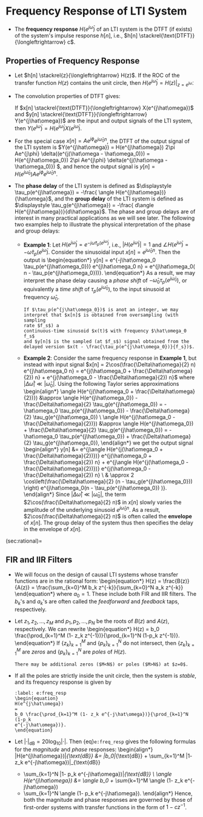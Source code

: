 # Frequency Response of LTI System

* The **frequency response** $H(e^{j\hat\omega})$ of an LTI system is
  the DTFT (if exists) of the system's impulse response $h[n]$, i.e.,
  $h[n] \stackrel{\text{DTFT}}{\longleftrightarrow}
 c$.

## Properties of Frequency Response
* Let $h[n] \stackrel{z}{\longleftrightarrow} H(z)$. If the ROC of the
  transfer function $H(z)$ contains the unit circle, then $H(e^{j\hat\omega})
  = H(z) \big|_{z=e^{j\hat\omega}}$. 

* The convolution properties of DTFT gives:

  If $x[n] \stackrel{\text{DTFT}}{\longleftrightarrow}
  X(e^{j\hat\omega})$ and $y[n] \stackrel{\text{DTFT}}{\longleftrightarrow}
  Y(e^{j\hat\omega})$ are the input and output signals of the LTI
  system, then $Y(e^{j\hat\omega}) =  H(e^{j\hat\omega})
  X(e^{j\hat\omega})$.

* For the special case $x[n] = Ae^{j\phi} e^{j\hat\omega_0 n}$, the
  DTFT of the output signal of the LTI system is $Y(e^{j\hat\omega}) =
  H(e^{j\hat\omega}) 2\pi Ae^{j\phi} \delta((e^{j(\hat\omega -
  \hat\omega_0)}) = H(e^{j\hat\omega_0}) 2\pi Ae^{j\phi}
  \delta(e^{j(\hat\omega - \hat\omega_0)}) $, and hence the output
  signal is $y[n] = H(e^{j\hat\omega_0}) Ae^{j\phi} e^{j\hat\omega_0
  n}$.

* The **phase delay** of the LTI system is defined as $\displaystyle
  \tau_p(e^{j\hat\omega}) = -\frac{ \angle
  H(e^{j\hat\omega})}{\hat\omega}$, and the **group delay** of the LTI
  system is defined as $\displaystyle \tau_g(e^{j\hat\omega}) =
  -\frac{ d\angle H(e^{j\hat\omega})}{d\hat\omega}$. The phase and
  group delays are of interest in many practical applications as we
  will see later. The following two examples help to illustrate the
  physical interpretation of the phase and group delays:

  - **Example 1**:  Let $\displaystyle H(e^{j\hat\omega}) =
    e^{-j\hat\omega  \tau_p(e^{j\hat\omega})}$, i.e.,
    $|H(e^{j\hat\omega})| = 1$ and $\angle H(e^{j\hat\omega}) =
    -\hat\omega \tau_p(e^{j\hat\omega})$. Consider the sinusoidal input
    $x[n] = e^{j\hat\omega_0 n}$. Then the output is 
    \begin{equation*}
    y[n] = e^{-j\hat\omega_0 \tau_p(e^{j\hat\omega_0})} e^{j\hat\omega_0 n} =
    e^{j\hat\omega_0( n - \tau_p(e^{j\hat\omega_0}))}. 
    \end{equation*}
    As a result, we may interpret the phase delay
    causing a *phase shift* of  $-\hat\omega_0
    \tau_p(e^{j\hat\omega_0})$, or equivalently a *time shift* of
    $\tau_p(e^{j\hat\omega_0})$, to the input sinusoid at frequency
    $\hat\omega_0$. 
    ```{tip}
    If $\tau_p(e^{j\hat\omega_0})$ is anot an integer, we may
    interpret that $x[n]$ is obtained from oversampling (with sampling
    rate $f_s$) a
    continuous-time sinusoid $x(t)$ with frequency $\hat\omega_0 f_s$
    and $y[n]$ is the sampled (at $f_s$) signal obtained from the
    delayed version $x(t - \frac{\tau_p(e^{j\hat\omega_0})}{f_s})$.
    ```

  - **Example 2**: Consider the same frequency response in **Example
    1**, but instead with input signal $x[n] =
    2\cos(\frac{\Delta\hat\omega}{2} n) e^{j\hat\omega_0 n} =
    e^{j(\hat\omega_0 + \frac{\Delta\hat\omega}{2}) n} +
    e^{j(\hat\omega_0 - \frac{\Delta\hat\omega}{2}) n}$ where
    $|\Delta\hat\omega| \ll |\hat\omega_0|$. Using the following 
    Taylor series approximations
    \begin{align*}
    \angle H(e^{j(\hat\omega_0 + \frac{\Delta\hat\omega}{2})}) 
    &\approx 
    \angle H(e^{j\hat\omega_0}) - \frac{\Delta\hat\omega}{2} \tau_g(e^{j\hat\omega_0})
    = -  \hat\omega_0 \tau_p(e^{j\hat\omega_0}) -
    \frac{\Delta\hat\omega}{2} \tau_g(e^{j\hat\omega_0})
    \\
    \angle H(e^{j(\hat\omega_0 - \frac{\Delta\hat\omega}{2})}) 
    &\approx 
    \angle H(e^{j\hat\omega_0}) + \frac{\Delta\hat\omega}{2} \tau_g(e^{j\hat\omega_0})
    = -  \hat\omega_0 \tau_p(e^{j\hat\omega_0}) +
    \frac{\Delta\hat\omega}{2} \tau_g(e^{j\hat\omega_0}),
    \end{align*}
    we get the output signal
    \begin{align*}
    y[n]
    &=
    e^{j\angle H(e^{j(\hat\omega_0 + \frac{\Delta\hat\omega}{2})})}
    e^{j(\hat\omega_0 + \frac{\Delta\hat\omega}{2}) n}
    + 
    e^{j\angle H(e^{j(\hat\omega_0 - \frac{\Delta\hat\omega}{2})})}
    e^{j(\hat\omega_0 - \frac{\Delta\hat\omega}{2}) n}
    \\
    & \approx
    2 \cos\left(\frac{\Delta\hat\omega}{2} (n -
    \tau_g(e^{j\hat\omega_0})) \right) e^{j\hat\omega_0(n -
    \tau_p(e^{j\hat\omega_0}) )}.
    \end{align*}
    Since $|\Delta\hat\omega| \ll |\hat\omega_0|$, the term
    $2\cos(\frac{\Delta\hat\omega}{2} n)$ in $x[n]$ slowly varies the
    amplitude of the underlying sinusoid $e^{j\hat\omega_0 n}$. As a
    result, $2\cos(\frac{\Delta\hat\omega}{2} n)$ is often called the
    **envelope** of $x[n]$. The group delay of the system thus then
    specifies the delay in the envelope of $x[n]$.

(sec:rational)=
## FIR and IIR Filters
* We will focus on the design of causal LTI systems whose transfer
  functions are in the rational form:
  \begin{equation*}
  H(z) = \frac{B(z)}{A(z)} = \frac{\sum_{k=0}^M b_k z^{-k}}{\sum_{k=0}^N a_k z^{-k}}
  \end{equation*}
  where $a_0 = 1$. These include both FIR and IIR filters. The $b_k$'s
  and $a_k$'s are often called the *feedforward* and *feedback* taps,
  respectively.

* Let $z_1, z_2, \ldots, z_M$ and $p_1, p_2, \ldots, p_N$ be the roots
  of $B(z)$ and $A(z)$, respectively. We can rewrite
  \begin{equation*}
  H(z) = b_0 \frac{\prod_{k=1}^M (1- z_k z^{-1})}{\prod_{k=1}^N (1-p_k
  z^{-1})}.
  \end{equation*}
  If $\{z_k\}_{k=1}^M$ and $\{p_k\}_{k=1}^N$ do not intersect, then
  $\{z_k\}_{k=1}^M$ are *zeros* and $\{p_k\}_{k=1}^N$ are *poles*
  of $H(z)$.
  ```{caution}
  There may be additional zeros ($M<N$) or poles ($M>N$) at $z=0$.
  ```
* If all the poles are strictly inside the unit circle, then the
  system is *stable*, and its frequency response is given by
  ```{math}
  :label: e:freq_resp
  \begin{equation}
  H(e^{j\hat\omega}) 
  =
  b_0 \frac{\prod_{k=1}^M (1- z_k e^{-j\hat\omega})}{\prod_{k=1}^N (1-p_k
  e^{-j\hat\omega})}.
  \end{equation}
  ```

* Let $|\cdot|_{\text{dB}} = 20 \log_{10} |\cdot|$. Then
  {eq}`e:freq_resp` gives the following formulas for the *magnitude*
  and *phase* responses:
  \begin{align*}
  |H(e^{j\hat\omega})|_{\text{dB}} 
  &= |b_0|_{\text{dB}}  + 
  \sum_{k=1}^M |1- z_k e^{-j\hat\omega})|_{\text{dB}} 
  - \sum_{k=1}^N |1- p_k e^{-j\hat\omega})|_{\text{dB}} 
  \\
  \angle H(e^{j\hat\omega})
  &= \angle b_0 + 
  \sum_{k=1}^M \angle (1- z_k e^{-j\hat\omega})
  - \sum_{k=1}^N \angle (1- p_k e^{-j\hat\omega}).
  \end{align*}
  Hence, both the magnitude and phase responses are governed by those
  of first-order systems with transfer functions in the form of
  $1-cz^{-1}$. 
